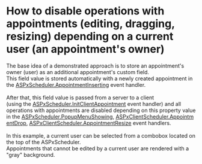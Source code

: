 # How to disable operations with appointments (editing, dragging, resizing) depending on a current user (an appointment's owner)


<p>The base idea of a demonstrated approach is to store an appointment's owner (user) as an additional appointment's custom field.<br>This field value is stored automatically with a newly created appointment in the <a href="https://documentation.devexpress.com/#AspNet/DevExpressWebASPxSchedulerASPxScheduler_AppointmentInsertingtopic">ASPxScheduler.AppointmentInserting</a> event handler.<br><br>After that, this field value is passed from a server to a client (using the <a href="https://documentation.devexpress.com/#AspNet/DevExpressWebASPxSchedulerASPxScheduler_InitClientAppointmenttopic">ASPxScheduler.InitClientAppointment</a> event handler) and all operations with appointments are disabled depending on this property value in the <a href="https://documentation.devexpress.com/#AspNet/DevExpressWebASPxSchedulerASPxScheduler_PopupMenuShowingtopic">ASPxScheduler.PopupMenuShowing</a>, <a href="https://documentation.devexpress.com/#AspNet/DevExpressWebASPxSchedulerScriptsASPxClientScheduler_AppointmentDroptopic">ASPxClientScheduler.AppointmentDrop</a>, <a href="https://documentation.devexpress.com/#AspNet/DevExpressWebASPxSchedulerScriptsASPxClientScheduler_AppointmentResizetopic">ASPxClientScheduler.AppointmentResize</a> event handlers.<br><br>In this example, a current user can be selected from a combobox located on the top of the ASPxScheduler.<br>Appointments that cannot be edited by a current user are rendered with a "gray" background.</p>

<br/>


